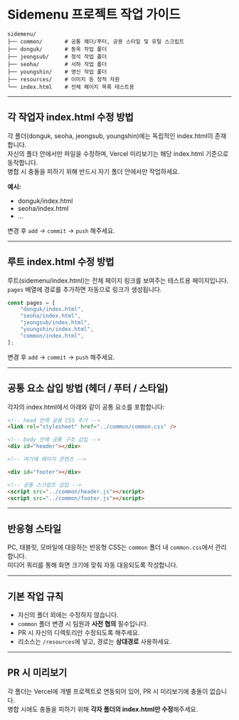 # Sidemenu 프로젝트 작업 가이드

```
sidemenu/
├── common/       # 공통 헤더/푸터, 공용 스타일 및 유틸 스크립트
├── donguk/       # 동욱 작업 폴더
├── jeongsub/     # 정석 작업 폴더
├── seoha/        # 서하 작업 폴더
├── youngshin/    # 영신 작업 폴더
├── resources/    # 이미지 등 정적 자원
└── index.html    # 전체 페이지 목록 테스트용
```

---

## 각 작업자 index.html 수정 방법

각 폴더(donguk, seoha, jeongsub, youngshin)에는 독립적인 index.html이 존재합니다.  
자신의 폴더 안에서만 파일을 수정하며, Vercel 미리보기는 해당 index.html 기준으로 동작합니다.  
병합 시 충돌을 피하기 위해 반드시 자기 폴더 안에서만 작업하세요.

**예시:**

-   donguk/index.html
-   seoha/index.html
-   ...

변경 후 `add` → `commit` → `push` 해주세요.

---

## 루트 index.html 수정 방법

루트(sidemenu/index.html)는 전체 페이지 링크를 보여주는 테스트용 페이지입니다.  
`pages` 배열에 경로를 추가하면 자동으로 링크가 생성됩니다.

```js
const pages = [
    "donguk/index.html",
    "seoha/index.html",
    "jeongsub/index.html",
    "youngshin/index.html",
    "common/index.html",
];
```

변경 후 `add` → `commit` → `push` 해주세요.

---

## 공통 요소 삽입 방법 (헤더 / 푸터 / 스타일)

각자의 index.html에서 아래와 같이 공통 요소를 포함합니다:

```html
<!-- head 안에 공용 CSS 추가 -->
<link rel="stylesheet" href="../common/common.css" />

<!-- body 안에 공통 구조 삽입 -->
<div id="header"></div>

<!-- 여기에 페이지 콘텐츠 -->

<div id="footer"></div>

<!-- 공통 스크립트 삽입 -->
<script src="../common/header.js"></script>
<script src="../common/footer.js"></script>
```

---

## 반응형 스타일

PC, 태블릿, 모바일에 대응하는 반응형 CSS는 `common` 폴더 내 `common.css`에서 관리합니다.  
미디어 쿼리를 통해 화면 크기에 맞춰 자동 대응되도록 작성합니다.

---

## 기본 작업 규칙

-   자신의 폴더 외에는 수정하지 않습니다.
-   `common` 폴더 변경 시 팀원과 **사전 협의** 필수입니다.
-   PR 시 자신의 디렉토리만 수정되도록 해주세요.
-   리소스는 `/resources`에 넣고, 경로는 **상대경로** 사용하세요.

---

## PR 시 미리보기

각 폴더는 Vercel에 개별 프로젝트로 연동되어 있어, PR 시 미리보기에 충돌이 없습니다.  
병합 시에도 충돌을 피하기 위해 **각자 폴더의 index.html만 수정**해주세요.
